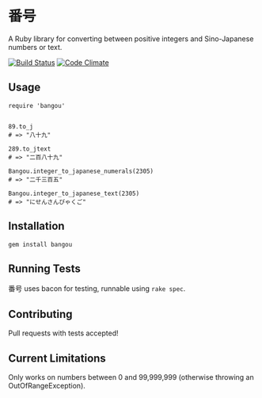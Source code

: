 # 番号

A Ruby library for converting between positive integers and Sino-Japanese numbers or text.

[![Build Status](https://travis-ci.org/kattrali/bangou.png?branch=master)](https://travis-ci.org/kattrali/bangou) [![Code Climate](https://codeclimate.com/badge.png)](https://codeclimate.com/github/kattrali/bangou)

## Usage

```
require 'bangou'


89.to_j
# => "八十九"

289.to_jtext
# => "二百八十九"

Bangou.integer_to_japanese_numerals(2305)
# => "二千三百五"

Bangou.integer_to_japanese_text(2305)
# => "にせんさんびゃくご"
```

## Installation

`gem install bangou`

## Running Tests

番号 uses bacon for testing, runnable using `rake spec`.

## Contributing

Pull requests with tests accepted!

## Current Limitations

Only works on numbers between 0 and 99,999,999 (otherwise throwing an OutOfRangeException).
